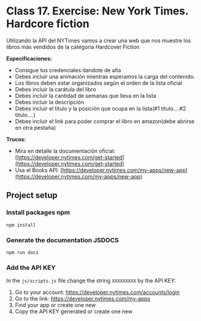 # Class 17. Exercise: New York Times. Hardcore fiction

Utilizando la API del NYTimes vamos a crear una web que nos muestre los libros más vendidos de la categoria
Hardcover Fiction

**Especificaciones:**

-   Consigue tus credenciales dandote de alta
-   Debes incluir una animación mientras esperamos la carga del contenido.
-   Los libros deben estar organizados según el orden de la lista oficial
-   Debes incluir la carátula del libro
-   Debes incluir la cantidad de semanas que lleva en la lista
-   Debes incluir la descripción
-   Debes incluir el titulo y la posición que ocupa en la lista(#1 titulo....#2 titulo....)
-   Debes incluir el link para poder comprar el libro en amazon(debe abrirse en otra pestaña)

**Trucos:**

-   Mira en detalle la documentación oficial:
    [https://developer.nytimes.com/get-started](https://developer.nytimes.com/get-started)
-   Usa el Books API:
    [https://developer.nytimes.com/my-apps/new-app](https://developer.nytimes.com/my-apps/new-app)

## Project setup

### Install packages npm

```
npm install
```

### Generate the documentation JSDOCS

```
npm run docs
```

### Add the API KEY

In the `js/scripts.js` file change the string `XXXXXXXXX` by the API KEY:

1. Go to your account: https://developer.nytimes.com/accounts/login
2. Go to the link: https://developer.nytimes.com/my-apps
3. Find your app or create one new
4. Copy the API KEY generated or create one new
